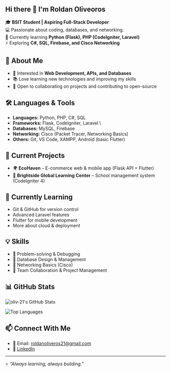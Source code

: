 ## Hi there 👋 I'm Roldan Oliveoros


🎓 **BSIT Student | Aspiring Full-Stack Developer**  
💻 Passionate about coding, databases, and networking.  
🌱 Currently learning **Python (Flask), PHP (CodeIgniter, Laravel)**  
⚡ Exploring **C#, SQL, Firebase, and Cisco Networking**  

## 🚀 About Me
- 🎯 Interested in **Web Development, APIs, and Databases**  
- 📚 Love learning new technologies and improving my skills  
- 🤝 Open to collaborating on projects and contributing to open-source

## 🛠️ Languages & Tools 
- **Languages:** Python, PHP, C#, SQL
- **Frameworks:** Flask, CodeIgniter, Laravel \
- **Databases:** MySQL, Firebase
- **Networking:** Cisco (Packet Tracer, Networking Basics)
- **Others:** Git, VS Code, XAMPP, Android (basic Flutter)

## 🔨 Current Projects
- 🌍 **EcoHaven** – E-commerce web & mobile app (Flask API + Flutter)  
- 🏫 **Brightside Global Learning Center** – School management system (CodeIgniter 4)

## 🌱 Currently Learning
- Git & GitHub for version control  
- Advanced Laravel features  
- Flutter for mobile development  
- More about cloud & deployment  


## 💡 Skills
- 🔹 Problem-solving & Debugging  
- 🔹 Database Design & Management    
- 🔹 Networking Basics (Cisco)  
- 🔹 Team Collaboration & Project Management  


## 📊 GitHub Stats
![oliv-21's GitHub Stats](https://github-readme-stats.vercel.app/api?username=oliv-21&show_icons=true&theme=tokyonight)

![Top Languages](https://github-readme-stats.vercel.app/api/top-langs/?username=oliv-21&layout=compact&theme=tokyonight)

## 📫 Connect With Me

- 📧 Email: roldanoliveros21@gmail.com
- 💼 [LinkedIn](https://www.linkedin.com/in/roldan-oliveros-59250b190)  




---

⭐ *“Always learning, always building.”*  

